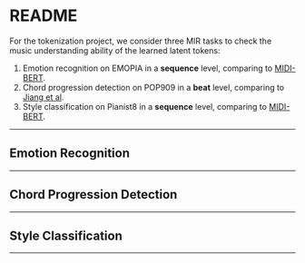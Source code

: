 # README

For the tokenization project, we consider three MIR tasks to check the music understanding ability of the learned latent tokens:

1. Emotion recognition on EMOPIA in a **sequence** level, comparing to [MIDI-BERT](https://arxiv.org/pdf/2107.05223).
2. Chord progression detection on POP909 in a **beat** level, comparing to [Jiang et al](https://archives.ismir.net/ismir2019/paper/000078.pdf).
3. Style classification on Pianist8 in a **sequence** level, comparing to [MIDI-BERT](https://arxiv.org/pdf/2107.05223).

---

## Emotion Recognition



---

## Chord Progression Detection



---

## Style Classification



---